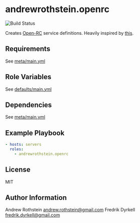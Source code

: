 andrewrothstein.openrc
=========
![Build Status](https://github.com/andrewrothstein/ansible-openrc/actions/workflows/build.yml/badge.svg)

Creates [Open-RC](https://en.wikipedia.org/wiki/OpenRC) service definitions. Heavily inspired by [this](http://www.lexicallyscoped.com/2013/04/02/simple-init.d-script-for-ansible.html).

Requirements
------------

See [meta/main.yml](meta/main.yml)

Role Variables
--------------

See [defaults/main.yml](defaults/main.yml)

Dependencies
------------

See [meta/main.yml](meta/main.yml)

Example Playbook
----------------

```yml
- hosts: servers
  roles:
    - andrewrothstein.openrc
```

License
-------

MIT

Author Information
------------------

Andrew Rothstein <andrew.rothstein@gmail.com>
Fredrik Dyrkell <fredrik.dyrkell@gmail.com>
